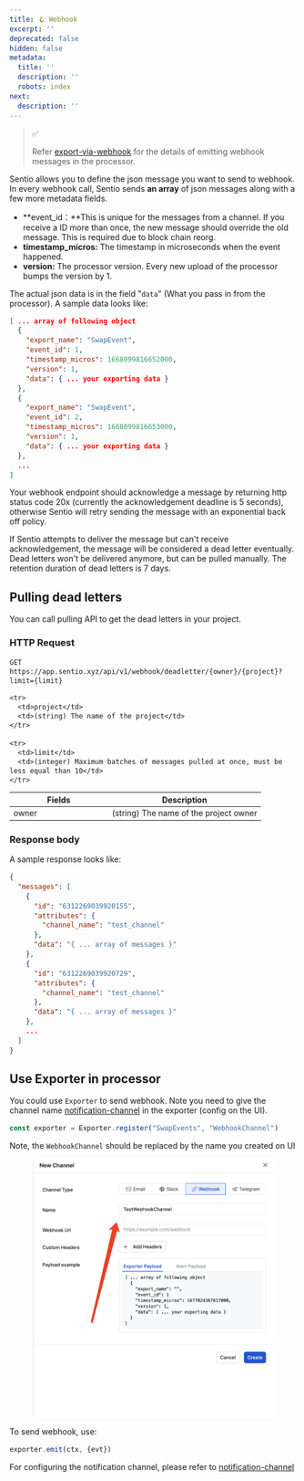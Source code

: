 ```yaml
---
title: 🪝 Webhook
excerpt: ''
deprecated: false
hidden: false
metadata:
  title: ''
  description: ''
  robots: index
next:
  description: ''
---
```

> ✅
>
> Refer [export-via-webhook](export-via-webhook "mention") for the details of emitting webhook messages in the processor.

Sentio allows you to define the json message you want to send to webhook. In every webhook call, Sentio sends **an array** of json messages along with a few more metadata fields.

* \*\*event\_id：\*\*This is unique for the messages from a channel. If you receive a ID more than once, the new message should override the old message. This is required due to block chain reorg.
* **timestamp\_micros:** The timestamp in microseconds when the event happened.
* **version:** The processor version. Every new upload of the processor bumps the version by 1.

The actual json data is in the field "`data`" (What you pass in from the processor). A sample data looks like:

```json
[ ... array of following object
  {
    "export_name": "SwapEvent",
    "event_id": 1,
    "timestamp_micros": 1668099816652000,
    "version": 1,
    "data": { ... your exporting data }
  },
  {
    "export_name": "SwapEvent",
    "event_id": 2,
    "timestamp_micros": 1668099816653000,
    "version": 1,
    "data": { ... your exporting data }
  },
  ...
]
```

Your webhook endpoint should acknowledge a message by returning http status code 20x (currently the acknowledgement deadline is 5 seconds), otherwise Sentio will retry sending the message with an exponential back off policy.

If Sentio attempts to deliver the message but can't receive acknowledgement, the message will be considered a dead letter eventually. Dead letters won't be delivered anymore, but can be pulled manually. The retention duration of dead letters is 7 days.

## Pulling dead letters

You can call pulling API to get the dead letters in your project.

### HTTP Request

```
GET https://app.sentio.xyz/api/v1/webhook/deadletter/{owner}/{project}?limit={limit}
```

<table>
  <thead>
    <tr>
      <th width="159">Fields</th>
      <th>Description</th>
    </tr>
  </thead>

  <tbody>
    <tr>
      <td>owner</td>
      <td>(string) The name of the project owner</td>
    </tr>

    <tr>
      <td>project</td>
      <td>(string) The name of the project</td>
    </tr>

    <tr>
      <td>limit</td>
      <td>(integer) Maximum batches of messages pulled at once, must be less equal than 10</td>
    </tr>
  </tbody>
</table>

### Response body

A sample response looks like:

```json
{
  "messages": [
    {
      "id": "6312269039920155",
      "attributes": {
        "channel_name": "test_channel"
      },
      "data": "{ ... array of messages }"
    },
    {
      "id": "6312269039920729",
      "attributes": {
        "channel_name": "test_channel"
      },
      "data": "{ ... array of messages }"
    },
    ...
  ]
}
```

## Use Exporter in processor

You could use `Exporter` to send webhook. Note you need to give the channel name [notification-channel](notification-channel "mention") in the exporter (config on the UI).

```typescript
const exporter = Exporter.register("SwapEvents", "WebhookChannel")
```

Note, the `WebhookChannel` should be replaced by the name you created on UI

<figure>
  <img src="https://raw.githubusercontent.com/sentioxyz/docs/v1.0/assets/image (4) (2).png" alt="" />

  <figcaption />
</figure>

To send webhook, use:

```typescript
exporter.emit(ctx, {evt})
```

For configuring the notification channel, please refer to [notification-channel](notification-channel "mention")